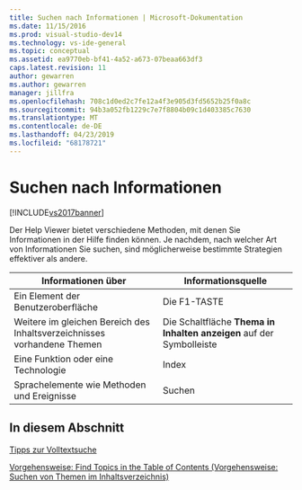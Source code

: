 ```yaml
---
title: Suchen nach Informationen | Microsoft-Dokumentation
ms.date: 11/15/2016
ms.prod: visual-studio-dev14
ms.technology: vs-ide-general
ms.topic: conceptual
ms.assetid: ea9770eb-bf41-4a52-a673-07beaa663df3
caps.latest.revision: 11
author: gewarren
ms.author: gewarren
manager: jillfra
ms.openlocfilehash: 708c1d0ed2c7fe12a4f3e905d3fd5652b25f0a8c
ms.sourcegitcommit: 94b3a052fb1229c7e7f8804b09c1d403385c7630
ms.translationtype: MT
ms.contentlocale: de-DE
ms.lasthandoff: 04/23/2019
ms.locfileid: "68178721"
---
```

# <a name="locate-information"></a>Suchen nach Informationen
[!INCLUDE[vs2017banner](../includes/vs2017banner.md)]

Der Help Viewer bietet verschiedene Methoden, mit denen Sie Informationen in der Hilfe finden können. Je nachdem, nach welcher Art von Informationen Sie suchen, sind möglicherweise bestimmte Strategien effektiver als andere.  
  
|Informationen über|Informationsquelle|  
|----------------------------|---------|  
|Ein Element der Benutzeroberfläche|Die F1-TASTE|  
|Weitere im gleichen Bereich des Inhaltsverzeichnisses vorhandene Themen|Die Schaltfläche **Thema in Inhalten anzeigen** auf der Symbolleiste|  
|Eine Funktion oder eine Technologie|Index|  
|Sprachelemente wie Methoden und Ereignisse|Suchen|  
  
## <a name="in-this-section"></a>In diesem Abschnitt  
 [Tipps zur Volltextsuche](../ide/full-text-search-tips.md)  
  
 [Vorgehensweise: Find Topics in the Table of Contents (Vorgehensweise: Suchen von Themen im Inhaltsverzeichnis)](../ide/how-to-find-topics-in-the-table-of-contents.md)
